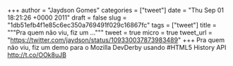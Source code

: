 
+++
author = "Jaydson Gomes"
categories = ["tweet"]
date = "Thu Sep 01 18:21:26 +0000 2011"
draft = false
slug = "1db51efb4f1e85c6ec350a769491f029c16867fc"
tags = ["tweet"]
title = """Pra quem não viu, fiz um ..."""
tweet = true
micro = true
tweet_url = "https://twitter.com/jaydson/status/109330037873983489"
+++
Pra quem não viu, fiz um demo para o Mozilla DevDerby usando #HTML5 History API http://t.co/OOk8uJB
